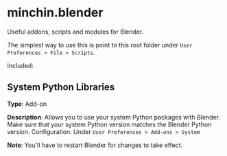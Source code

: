 minchin.blender
===============

Useful addons, scripts and modules for Blender.

The simplest way to use this is point to this root folder under `User
Preferences > File > Scripts`.

Included:

System Python Libraries
-----------------------

**Type**: Add-on

**Description**: Allows you to use your system Python packages with Blender. Make
sure that your system Python version matches the Blender Python version.
Configuration: Under `User Preferences > Add-ons > System`

**Note**: You'll have to restart Blender for changes to take effect.
